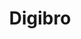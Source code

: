 ---
title: Digibro
crosslinks:
- anime
- youtubefactsbot
- youtubot
- autourbanbot
- buildaquietpc
- xkcd
- television
- u_imguralbumbot
- reccompendium
- grandorder
- fireemblem
- AskPhilosophyFAQ
- BokuNoHeroAcademia
- fatestaynight
- BetterContentCreators
- INTP
- botwatch
- OutOfTheLoop
- decipher
- Animesuggest
---